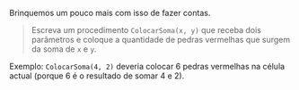 Brinquemos um pouco mais com isso de fazer contas.

> Escreva um procedimento `ColocarSoma(x, y)` que receba dois parâmetros e coloque a quantidade de pedras vermelhas que surgem da soma de `x` e `y`.

Exemplo: `ColocarSoma(4, 2)` deveria colocar 6 pedras vermelhas na célula actual (porque 6 é o resultado de somar 4 e 2).
